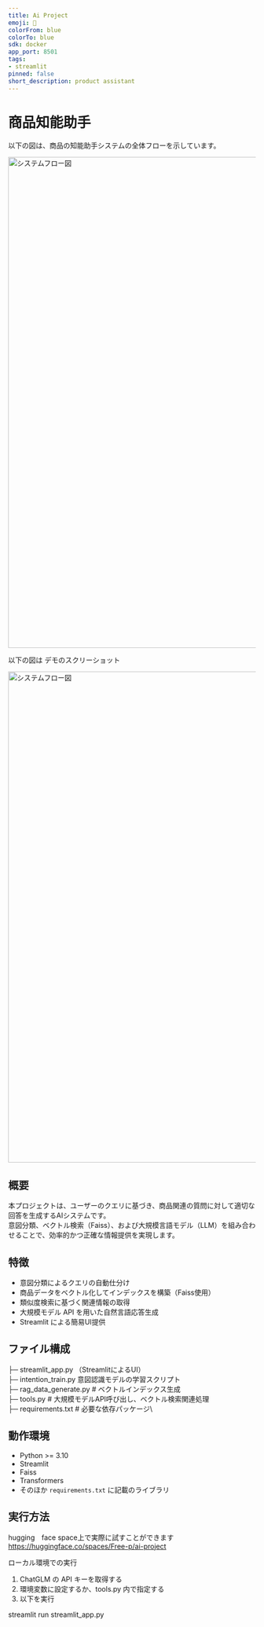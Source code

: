 ```yaml
---
title: Ai Project
emoji: 🚀
colorFrom: blue
colorTo: blue
sdk: docker
app_port: 8501
tags:
- streamlit
pinned: false
short_description: product assistant
---
```



# 商品知能助手

以下の図は、商品の知能助手システムの全体フローを示しています。  

<img src="flowchart.png" alt="システムフロー図" width="1000">

以下の図は デモのスクリーショット

<img src="demo.png" alt="システムフロー図" width="1000">

## 概要
本プロジェクトは、ユーザーのクエリに基づき、商品関連の質問に対して適切な回答を生成するAIシステムです。  
意図分類、ベクトル検索（Faiss）、および大規模言語モデル（LLM）を組み合わせることで、効率的かつ正確な情報提供を実現します。  

## 特徴
- 意図分類によるクエリの自動仕分け  
- 商品データをベクトル化してインデックスを構築（Faiss使用）  
- 類似度検索に基づく関連情報の取得  
- 大規模モデル API を用いた自然言語応答生成  
- Streamlit による簡易UI提供  

## ファイル構成

├─ streamlit_app.py （StreamlitによるUI）\
├─ intention_train.py 意図認識モデルの学習スクリプト\
├─ rag_data_generate.py    # ベクトルインデックス生成\
├─ tools.py                # 大規模モデルAPI呼び出し、ベクトル検索関連処理\
├─ requirements.txt        # 必要な依存パッケージ\
      

## 動作環境
- Python >= 3.10
- Streamlit
- Faiss
- Transformers
- そのほか `requirements.txt` に記載のライブラリ  


## 実行方法
hugging　face space上で実際に試すことができます
https://huggingface.co/spaces/Free-p/ai-project 

ローカル環境での実行
1.	ChatGLM の API キーを取得する
2.	環境変数に設定するか、tools.py 内で指定する
3.	以下を実行

streamlit run streamlit_app.py


